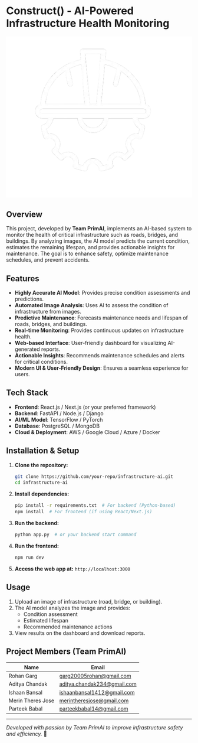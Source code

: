 # Construct() - AI-Powered Infrastructure Health Monitoring

![Construct () icon](./frontend/images_videos/logo.png)


## Overview

This project, developed by **Team PrimAI**, implements an AI-based system to monitor the health of critical infrastructure such as roads, bridges, and buildings. By analyzing images, the AI model predicts the current condition, estimates the remaining lifespan, and provides actionable insights for maintenance. The goal is to enhance safety, optimize maintenance schedules, and prevent accidents.

## Features

- **Highly Accurate AI Model**: Provides precise condition assessments and predictions.
- **Automated Image Analysis**: Uses AI to assess the condition of infrastructure from images.
- **Predictive Maintenance**: Forecasts maintenance needs and lifespan of roads, bridges, and buildings.
- **Real-time Monitoring**: Provides continuous updates on infrastructure health.
- **Web-based Interface**: User-friendly dashboard for visualizing AI-generated reports.
- **Actionable Insights**: Recommends maintenance schedules and alerts for critical conditions.
- **Modern UI & User-Friendly Design**: Ensures a seamless experience for users.

## Tech Stack

- **Frontend**: React.js / Next.js (or your preferred framework)
- **Backend**: FastAPI / Node.js / Django
- **AI/ML Model**: TensorFlow / PyTorch
- **Database**: PostgreSQL / MongoDB
- **Cloud & Deployment**: AWS / Google Cloud / Azure / Docker

## Installation & Setup

1. **Clone the repository:**
   ```bash
   git clone https://github.com/your-repo/infrastructure-ai.git
   cd infrastructure-ai
   ```
2. **Install dependencies:**
   ```bash
   pip install -r requirements.txt  # For backend (Python-based)
   npm install  # For frontend (if using React/Next.js)
   ```
3. **Run the backend:**
   ```bash
   python app.py  # or your backend start command
   ```
4. **Run the frontend:**
   ```bash
   npm run dev
   ```
5. **Access the web app at:** `http://localhost:3000`

## Usage

1. Upload an image of infrastructure (road, bridge, or building).
2. The AI model analyzes the image and provides:
   - Condition assessment
   - Estimated lifespan
   - Recommended maintenance actions
3. View results on the dashboard and download reports.

## Project Members (Team PrimAI)

| Name               | Email                                                          |
| ------------------ | -------------------------------------------------------------- |
| Rohan Garg         | [garg20005rohan@gmail.com](mailto\:garg20005rohan@gmail.com)       |
| Aditya Chandak     | [aditya.chandak234@gmail.com](mailto\:aditya.chandak234@gmail.com) |
| Ishaan Bansal      | [ishaanbansal1412@gmail.com](mailto\:ishaanbansal1412@gmail.com) |
| Merin Theres Jose  | [merintheresjose@gmail.com](mailto\:merintheresjose@gmail.com) |
| Parteek Babal      | [parteekbabal14@gmail.com](mailto\:parteekbabal14@gmail.com) |

<!-- ## Contributing

Contributions are welcome! Feel free to open issues or submit pull requests. -->

<!-- ## License

This project is licensed under the MIT License. -->

---

*Developed with passion by Team PrimAI to improve infrastructure safety and efficiency.* 🚀

